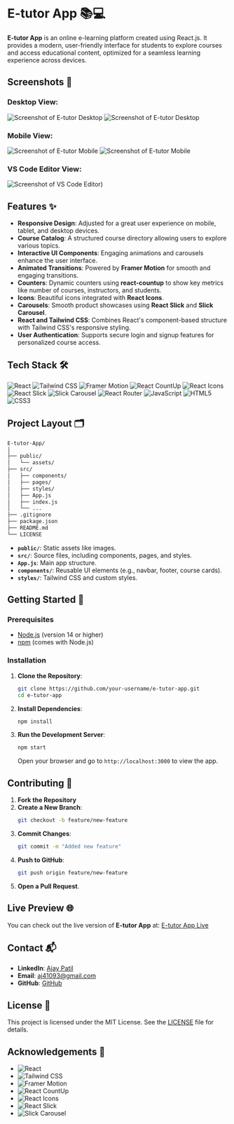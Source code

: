 # E-tutor App 📚💻

**E-tutor App** is an online e-learning platform created using React.js. It provides a modern, user-friendly interface for students to explore courses and access educational content, optimized for a seamless learning experience across devices.

## Screenshots 📸

### Desktop View:
![Screenshot of E-tutor Desktop](./src/assets/Screenshots/Screenshot-web-1.png)
![Screenshot of E-tutor Desktop](./src/assets/Screenshots/Screenshot-web-2.png)

### Mobile View:
![Screenshot of E-tutor Mobile](./src/assets/Screenshots/iPhone-13-PRO-localhost-1.png)
![Screenshot of E-tutor Mobile](./src/assets/Screenshots/iPhone-13-PRO-localhost-2.png)

### VS Code Editor View:
![Screenshot of VS Code Editor](./src/assets/Screenshots/VS_Code_editor_Screenshot.png))

## Features ✨

- **Responsive Design**: Adjusted for a great user experience on mobile, tablet, and desktop devices.
- **Course Catalog**: A structured course directory allowing users to explore various topics.
- **Interactive UI Components**: Engaging animations and carousels enhance the user interface.
- **Animated Transitions**: Powered by **Framer Motion** for smooth and engaging transitions.
- **Counters**: Dynamic counters using **react-countup** to show key metrics like number of courses, instructors, and students.
- **Icons**: Beautiful icons integrated with **React Icons**.
- **Carousels**: Smooth product showcases using **React Slick** and **Slick Carousel**.
- **React and Tailwind CSS**: Combines React's component-based structure with Tailwind CSS's responsive styling.
- **User Authentication**: Supports secure login and signup features for personalized course access.

## Tech Stack 🛠️

![React](https://img.shields.io/badge/-React-61DAFB?style=flat&logo=react&logoColor=white) 
![Tailwind CSS](https://img.shields.io/badge/-Tailwind%20CSS-38B2AC?style=flat&logo=tailwind-css&logoColor=white)
![Framer Motion](https://img.shields.io/badge/-Framer%20Motion-0055FF?style=flat&logo=framer&logoColor=white)
![React CountUp](https://img.shields.io/badge/-React%20CountUp-61DAFB?style=flat&logo=react&logoColor=white)
![React Icons](https://img.shields.io/badge/-React%20Icons-61DAFB?style=flat&logo=react&logoColor=white)
![React Slick](https://img.shields.io/badge/-React%20Slick-FD6D24?style=flat&logo=slick-carousel&logoColor=white) 
![Slick Carousel](https://img.shields.io/badge/-Slick%20Carousel-FD6D24?style=flat&logo=slick-carousel&logoColor=white)
![React Router](https://img.shields.io/badge/-React%20Router-CA4245?style=flat&logo=react-router&logoColor=white)
![JavaScript](https://img.shields.io/badge/-JavaScript-F7DF1E?style=flat&logo=javascript&logoColor=black)
![HTML5](https://img.shields.io/badge/-HTML5-E34F26?style=flat&logo=html5&logoColor=white)
![CSS3](https://img.shields.io/badge/-CSS3-1572B6?style=flat&logo=css3&logoColor=white)

## Project Layout 🗂️

```bash
E-tutor-App/
│
├── public/
│   └── assets/
├── src/
│   ├── components/
│   ├── pages/
│   ├── styles/
│   ├── App.js
│   ├── index.js
│   └── ...
├── .gitignore
├── package.json
├── README.md
└── LICENSE
```

- **`public/`**: Static assets like images.
- **`src/`**: Source files, including components, pages, and styles.
- **`App.js`**: Main app structure.
- **`components/`**: Reusable UI elements (e.g., navbar, footer, course cards).
- **`styles/`**: Tailwind CSS and custom styles.

## Getting Started 🚀

### Prerequisites

- [Node.js](https://nodejs.org/) (version 14 or higher)
- [npm](https://www.npmjs.com/) (comes with Node.js)

### Installation

1. **Clone the Repository**:

   ```bash
   git clone https://github.com/your-username/e-tutor-app.git
   cd e-tutor-app
   ```

2. **Install Dependencies**:

   ```bash
   npm install
   ```

3. **Run the Development Server**:

   ```bash
   npm start
   ```

   Open your browser and go to `http://localhost:3000` to view the app.

## Contributing 🤝

1. **Fork the Repository**
2. **Create a New Branch**:
   ```bash
   git checkout -b feature/new-feature
   ```
3. **Commit Changes**:
   ```bash
   git commit -m "Added new feature"
   ```
4. **Push to GitHub**:
   ```bash
   git push origin feature/new-feature
   ```
5. **Open a Pull Request**.

## Live Preview 🌐

You can check out the live version of **E-tutor App** at: [E-tutor App Live](https://your-live-link)

## Contact 📬

- **LinkedIn**: [Ajay Patil](https://www.linkedin.com/in/ajaypatil1993)
- **Email**: [aj41093@gmail.com](mailto:aj41093@gmail.com)
- **GitHub**: [GitHub](https://github.com/ajaypatil1993)

## License 📝

This project is licensed under the MIT License. See the [LICENSE](LICENSE) file for details.

## Acknowledgements 🙏

- ![React](https://img.shields.io/badge/-React-61DAFB?style=flat&logo=react&logoColor=white)
- ![Tailwind CSS](https://img.shields.io/badge/-Tailwind%20CSS-38B2AC?style=flat&logo=tailwind-css&logoColor=white)
- ![Framer Motion](https://img.shields.io/badge/-Framer%20Motion-0055FF?style=flat&logo=framer&logoColor=white)
- ![React CountUp](https://img.shields.io/badge/-React%20CountUp-61DAFB?style=flat&logo=react&logoColor=white)
- ![React Icons](https://img.shields.io/badge/-React%20Icons-61DAFB?style=flat&logo=react&logoColor=white)
- ![React Slick](https://img.shields.io/badge/-React%20Slick-FD6D24?style=flat&logo=slick-carousel&logoColor=white)
- ![Slick Carousel](https://img.shields.io/badge/-Slick%20Carousel-FD6D24?style=flat&logo=slick-carousel&logoColor=white)